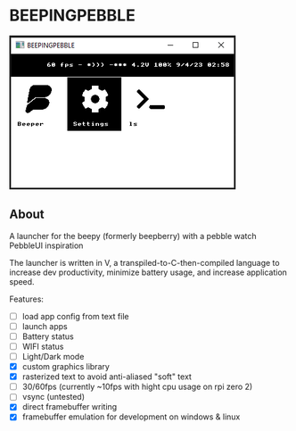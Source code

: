 # BEEPINGPEBBLE

![Screenshot](doc/image.png)

## About

A launcher for the beepy (formerly beepberry) with a pebble watch PebbleUI inspiration

The launcher is written in V, a transpiled-to-C-then-compiled language to increase dev productivity, minimize battery usage, and increase application speed.

Features:

- [ ] load app config from text file
- [ ] launch apps
- [ ] Battery status
- [ ] WIFI status
- [ ] Light/Dark mode
- [x] custom graphics library
- [x] rasterized text to avoid anti-aliased "soft" text
- [ ] 30/60fps (currently ~10fps with hight cpu usage on rpi zero 2)
- [ ] vsync (untested)
- [x] direct framebuffer writing
- [x] framebuffer emulation for development on windows & linux
